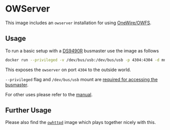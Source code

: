 # OWServer

This image includes an `owserver` installation for using [OneWire/OWFS](http://owfs.org/).

## Usage

To run a basic setup with a [DS9490R](http://owfs.org/index.php?page=usb-ds9490r) busmaster use the image as follows

```bash
docker run --privileged -v /dev/bus/usb:/dev/bus/usb -p 4304:4304 -d mneundorfer/owserver -p 0.0.0.0:4304 -uall -uscan
```

This exposes the `owserver` on port `4304` to the outside world.

`--privileged` flag and `/dev/bus/usb` mount are [required for accessing the busmaster](https://stackoverflow.com/a/24231872).

For other uses please refer to the [manual](http://owfs.org/index.php?page=owserver).

## Further Usage

Please also find the [`owhttpd`](http://google.com) image which plays together nicely with this.